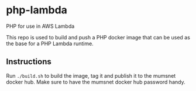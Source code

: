 # php-lambda
PHP for use in AWS Lambda

This repo is used to build and push a PHP docker image that can be used as the base for a PHP Lambda runtime.

## Instructions

Run `./build.sh` to build the image, tag it and publish it to the mumsnet docker hub.  Make sure to have the mumsnet docker hub password handy.
